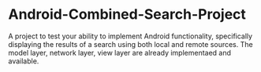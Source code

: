 # Android-Combined-Search-Project
A project to test your ability to implement Android functionality, specifically displaying the results of a search using both local and remote sources. The model layer, network layer, view layer are already implementaed and available. 
